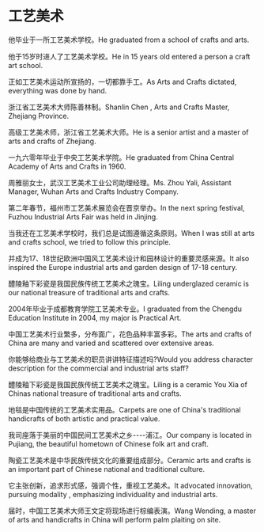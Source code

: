 # 工艺美术

<p><span class="chinese">他毕业于一所工艺美术学校。</span><span class="english">He graduated from a school of crafts and arts.</span></p>

<p><span class="chinese">他于15岁时进人了工艺美术学校。</span><span class="english">He in 15 years old entered a person a craft art school.</span></p>

<p><span class="chinese">正如工艺美术运动所宣扬的，一切都靠手工。</span><span class="english">As Arts and Crafts dictated, everything was done by hand.</span></p>

<p><span class="chinese">浙江省工艺美术大师陈善林制。</span><span class="english">Shanlin Chen , Arts and Crafts Master, Zhejiang Province.</span></p>

<p><span class="chinese">高级工艺美术师，浙江省工艺美术大师。</span><span class="english">He is a senior artist and a master of arts and crafts of Zhejiang.</span></p>

<p><span class="chinese">一九六零年毕业于中央工艺美术学院。</span><span class="english">He graduated from China Central Academy of Arts and Crafts in 1960.</span></p>

<p><span class="chinese">周雅丽女士，武汉工艺美术工业公司助理经理。</span><span class="english">Ms. Zhou Yali, Assistant Manager, Wuhan Arts and Crafts Industry Company.</span></p>

<p><span class="chinese">第二年春节，福州市工艺美术展览会在晋京举办。</span><span class="english">In the next spring festival, Fuzhou Industrial Arts Fair was held in Jinjing.</span></p>

<p><span class="chinese">当我还在工艺美术学校时，我们总是试图遵循这条原则。</span><span class="english">When I was still at arts and crafts school, we tried to follow this principle.</span></p>

<p><span class="chinese">并成为17、18世纪欧洲中国风工艺美术设计和园林设计的重要灵感来源。</span><span class="english">It also inspired the Europe industrial arts and garden design of 17-18 century.</span></p>

<p><span class="chinese">醴陵釉下彩瓷是我国民族传统工艺美术之瑰宝。</span><span class="english">Liling underglazed ceramic is our national treasure of traditional arts and crafts.</span></p>

<p><span class="chinese">2004年毕业于成都教育学院工艺美术专业。</span><span class="english">I graduated from the Chengdu Education Institute in 2004, my major is Practical Art.</span></p>

<p><span class="chinese">中国工艺美术行业繁多，分布面广，花色品种丰富多彩。</span><span class="english">The arts and crafts of China are many and varied and scattered over extensive areas.</span></p>

<p><span class="chinese">你能够给商业与工艺美术的职员讲讲特征描述吗?</span><span class="english">Would you address character description for the commercial and industrial arts staff?</span></p>

<p><span class="chinese">醴陵釉下彩瓷是我国民族传统工艺美术之瑰宝。</span><span class="english">Liling is a ceramic You Xia of Chinas national treasure of traditional arts and crafts.</span></p>

<p><span class="chinese">地毯是中国传统的工艺美术实用品。</span><span class="english">Carpets are one of China's traditional handicrafts of both artistic and practical value.</span></p>

<p><span class="chinese">我司座落于美丽的中国民间工艺美术之乡----浦江。</span><span class="english">Our company is located in Pujiang, the beautiful hometown of Chinese folk art and craft.</span></p>

<p><span class="chinese">陶瓷工艺美术是中华民族传统文化的重要组成部分。</span><span class="english">Ceramic arts and crafts is an important part of Chinese national and traditional culture.</span></p>

<p><span class="chinese">它主张创新，追求形式感，强调个性，重视工艺美术。</span><span class="english">It advocated innovation, pursuing modality , emphasizing individuality and industrial arts.</span></p>

<p><span class="chinese">届时，中国工艺美术大师王文定将现场进行棕编表演。</span><span class="english">Wang Wending, a master of arts and handicrafts in China will perform palm plaiting on site.</span></p>

